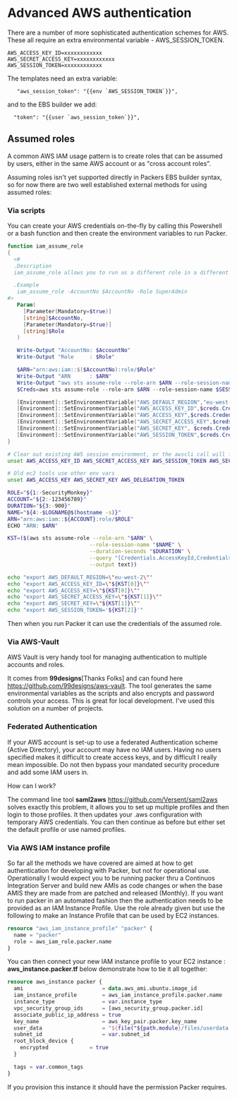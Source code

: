# Advanced AWS authentication

There are a number of more sophisticated authentication schemes for AWS. These all require an extra environmental variable - AWS_SESSION_TOKEN.

```cli
AWS_ACCESS_KEY_ID=xxxxxxxxxxxx
AWS_SECRET_ACCESS_KEY=xxxxxxxxxxxx
AWS_SESSION_TOKEN=xxxxxxxxxxxx
```

The templates need an extra variable:

```packer
   "aws_session_token": "{{env `AWS_SESSION_TOKEN`}}",
```

and to the EBS builder we add:

```packer
  "token": "{{user `aws_session_token`}}",
```

## Assumed roles

A common AWS IAM usage pattern is to create roles that can be assumed by users, either in the same AWS account or as "cross account roles".

Assuming roles isn't yet supported directly in Packers EBS builder syntax, so for now there are two well established external methods for using assumed roles:

### Via scripts

You can create your AWS credentials on-the-fly by calling this Powershell or a bash function and then create the environment variables to run Packer.

```powershell tab="Powershell"
function iam_assume_role
{
  <#
  .Description
  iam_assume_role allows you to run as a different role in a different account

  .Example
   iam_assume_role -AccountNo $AccountNo -Role SuperAdmin
#>
   Param(
     [Parameter(Mandatory=$true)]
     [string]$AccountNo,
     [Parameter(Mandatory=$true)]
     [string]$Role
   )

   Write-Output "AccountNo: $AccountNo"
   Write-Output "Role     : $Role"

   $ARN="arn:aws:iam::$($AccountNo):role/$Role"
   Write-Output "ARN      : $ARN"
   Write-Output "aws sts assume-role --role-arn $ARN --role-session-name $SESSION_NAME --duration-seconds 3600"
   $Creds=aws sts assume-role --role-arn $ARN --role-session-name $SESSION_NAME --duration-seconds 3600 |convertfrom-json

   [Environment]::SetEnvironmentVariable("AWS_DEFAULT_REGION","eu-west-2")
   [Environment]::SetEnvironmentVariable("AWS_ACCESS_KEY_ID",$creds.Credentials.AccessKeyId)
   [Environment]::SetEnvironmentVariable("AWS_ACCESS_KEY",$creds.Credentials.AccessKeyId)
   [Environment]::SetEnvironmentVariable("AWS_SECRET_ACCESS_KEY",$creds.Credentials.SecretAccessKey)
   [Environment]::SetEnvironmentVariable("AWS_SECRET_KEY", $creds.Credentials.SecretAccessKey)
   [Environment]::SetEnvironmentVariable("AWS_SESSION_TOKEN",$creds.Credentials.SessionToken)
}
```

```bash tab="Bash"
# Clear out existing AWS session environment, or the awscli call will fail
unset AWS_ACCESS_KEY_ID AWS_SECRET_ACCESS_KEY AWS_SESSION_TOKEN AWS_SECURITY_TOKEN

# Old ec2 tools use other env vars
unset AWS_ACCESS_KEY AWS_SECRET_KEY AWS_DELEGATION_TOKEN

ROLE="${1:-SecurityMonkey}"
ACCOUNT="${2:-123456789}"
DURATION="${3:-900}"
NAME="${4:-$LOGNAME@$(hostname -s)}"
ARN="arn:aws:iam::${ACCOUNT}:role/$ROLE"
ECHO "ARN: $ARN"

KST=($(aws sts assume-role --role-arn "$ARN" \
                          --role-session-name "$NAME" \
                          --duration-seconds "$DURATION" \
                          --query "[Credentials.AccessKeyId,Credentials.SecretAccessKey,Credentials.SessionToken]" \
                          --output text))

echo "export AWS_DEFAULT_REGION=\"eu-west-2\""
echo "export AWS_ACCESS_KEY_ID=\"${KST[0]}\""
echo "export AWS_ACCESS_KEY=\"${KST[0]}\""
echo "export AWS_SECRET_ACCESS_KEY=\"${KST[1]}\""
echo "export AWS_SECRET_KEY=\"${KST[1]}\""
echo "export AWS_SESSION_TOKEN='${KST[2]}'"
```

Then when you run Packer it can use the credentials of the assumed role.

### Via AWS-Vault

AWS Vault is very handy tool for managing authentication to multiple accounts and roles.

It comes from **99designs**[Thanks Folks] and can found here <https://github.com/99designs/aws-vault>. The tool generates the same environmental variables as the scripts and also encrypts and password controls your access. This is great for local development. I've used this solution on a number of projects.

### Federated Authentication

If your AWS account is set-up to use a federated Authentication scheme (Active Directory), your account may have no IAM users. Having no users specified makes it difficult to create access keys, and by difficult I really mean impossible. Do not then bypass your mandated security procedure and add some IAM users in.

How can I work?

The command line tool **saml2aws** <https://github.com/Versent/saml2aws> solves exactly this problem, it allows you to set up multiple profiles and then login to those profiles.
It then updates your .aws configuration with temporary AWS credentials. You can then continue as before but either set the default profile or use named profiles.

### Via AWS IAM instance profile

So far all the methods we have covered are aimed at how to get authentication for developing with Packer, but not for operational use.
Operationally I would expect you to be running packer thru a Continuos Integration Server and build new AMIs as code changes or when the base AMIS they are made from are patched and released (Monthly).
If you want to run packer in an automated fashion then the authentication needs to be provided as an IAM Instance Profile.
Use the role already given but use the following to make an Instance Profile that can be used by EC2 instances.

```terraform
resource "aws_iam_instance_profile" "packer" {
  name = "packer"
  role = aws_iam_role.packer.name
}
```

You can then connect your new IAM instance profile to your EC2 instance :
**aws_instance.packer.tf** below demonstrate how to tie it all together:

```terraform
resource aws_instance packer {
  ami                         = data.aws_ami.ubuntu.image_id
  iam_instance_profile        = aws_iam_instance_profile.packer.name
  instance_type               = var.instance_type
  vpc_security_group_ids      = [aws_security_group.packer.id]
  associate_public_ip_address = true
  key_name                    = aws_key_pair.packer.key_name
  user_data                   = "${file("${path.module}/files/userdata.sh")}"
  subnet_id                   = var.subnet_id
  root_block_device {
    encrypted             = true
  }

  tags = var.common_tags
}
```

If you provision this instance it should have the permission Packer requires.
